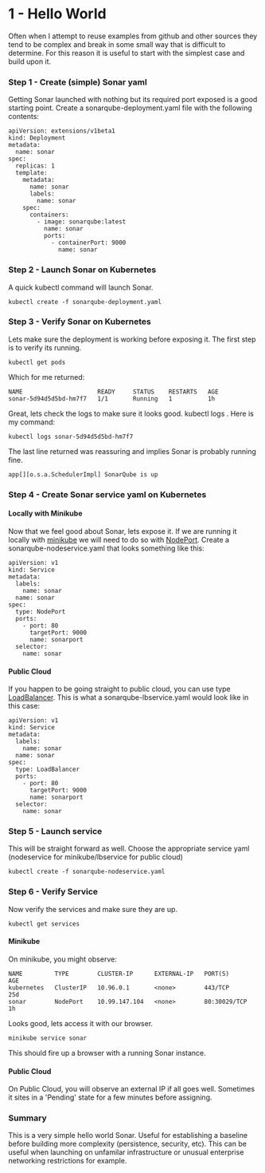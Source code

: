 # 1 - Hello World

Often when I attempt to reuse examples from github and other sources they tend to be complex and break in some small way that is difficult to determine. For this reason it is useful to start with the simplest case and build upon it.

### Step 1 - Create (simple) Sonar yaml

Getting Sonar launched with nothing but its required port exposed is a good starting point. Create a sonarqube-deployment.yaml file with the following contents:

```
apiVersion: extensions/v1beta1
kind: Deployment
metadata:
  name: sonar
spec:
  replicas: 1
  template:
    metadata:
      name: sonar
      labels:
        name: sonar
    spec:
      containers:
        - image: sonarqube:latest
          name: sonar
          ports:
            - containerPort: 9000
              name: sonar
```

### Step 2 - Launch Sonar on Kubernetes

A quick kubectl command will launch Sonar.

```
kubectl create -f sonarqube-deployment.yaml
```

### Step 3 - Verify Sonar on Kubernetes

Lets make sure the deployment is working before exposing it. The first step is to verify its running.

```
kubectl get pods
```

Which for me returned:

```
NAME                     READY     STATUS    RESTARTS   AGE
sonar-5d94d5d5bd-hm7f7   1/1       Running   1          1h
```

Great, lets check the logs to make sure it looks good. kubectl logs <pod name>. Here is my command:

```
kubectl logs sonar-5d94d5d5bd-hm7f7
```

The last line returned was reassuring and implies Sonar is probably running fine.

```
app[][o.s.a.SchedulerImpl] SonarQube is up
```

### Step 4 - Create Sonar service yaml on Kubernetes

#### Locally with Minikube

Now that we feel good about Sonar, lets expose it. If we are running it locally with [minikube](https://github.com/kubernetes/minikube) we will need to do so with [NodePort](https://kubernetes.io/docs/concepts/services-networking/service/#type-nodeport). Create a sonarqube-nodeservice.yaml that looks something like this:

```
apiVersion: v1
kind: Service
metadata:
  labels:
    name: sonar
  name: sonar
spec:
  type: NodePort
  ports:
    - port: 80
      targetPort: 9000
      name: sonarport
  selector:
    name: sonar
```

#### Public Cloud

If you happen to be going straight to public cloud, you can use type [LoadBalancer](https://kubernetes.io/docs/concepts/services-networking/service/#type-loadbalancer). This is what a sonarqube-lbservice.yaml would look like in this case:

```
apiVersion: v1
kind: Service
metadata:
  labels:
    name: sonar
  name: sonar
spec:
  type: LoadBalancer
  ports:
    - port: 80
      targetPort: 9000
      name: sonarport
  selector:
    name: sonar
```

### Step 5 - Launch service

This will be straight forward as well. Choose the appropriate service yaml (nodeservice for minikube/lbservice for public cloud)

```
kubectl create -f sonarqube-nodeservice.yaml
```

### Step 6 - Verify Service

Now verify the services and make sure they are up.

```
kubectl get services
```

#### Minikube

On minikube, you might observe:

```
NAME         TYPE        CLUSTER-IP      EXTERNAL-IP   PORT(S)        AGE
kubernetes   ClusterIP   10.96.0.1       <none>        443/TCP        25d
sonar        NodePort    10.99.147.104   <none>        80:30029/TCP   1h
```

Looks good, lets access it with our browser.

```
minikube service sonar
```

This should fire up a browser with a running Sonar instance.

#### Public Cloud

On Public Cloud, you will observe an external IP if all goes well. Sometimes it sites in a 'Pending' state for a few minutes before assigning.

### Summary

This is a very simple hello world Sonar. Useful for establishing a baseline before building more complexity (persistence, security, etc). This can be useful when launching on unfamilar infrastructure or unusual enterprise networking restrictions for example. 
